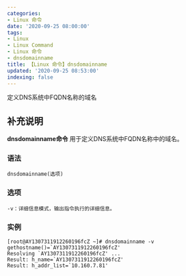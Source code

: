 ```yaml
---
categories:
- Linux 命令
date: '2020-09-25 08:00:00'
tags:
- Linux
- Linux Command
- Linux 命令
- dnsdomainname
title: 【Linux 命令】dnsdomainname
updated: '2020-09-25 08:53:00'
indexing: false
---
```


定义DNS系统中FQDN名称的域名

## 补充说明

**dnsdomainname命令** 用于定义DNS系统中FQDN名称中的域名。

###  语法

```shell
dnsdomainname(选项)
```

###  选项

```shell
-v：详细信息模式，输出指令执行的详细信息。
```

###  实例

```shell
[root@AY1307311912260196fcZ ~]# dnsdomainname -v
gethostname()=`AY1307311912260196fcZ'
Resolving `AY1307311912260196fcZ' ...
Result: h_name=`AY1307311912260196fcZ'
Result: h_addr_list=`10.160.7.81'
```


<!-- Linux命令行搜索引擎：https://jaywcjlove.github.io/linux-command/ -->